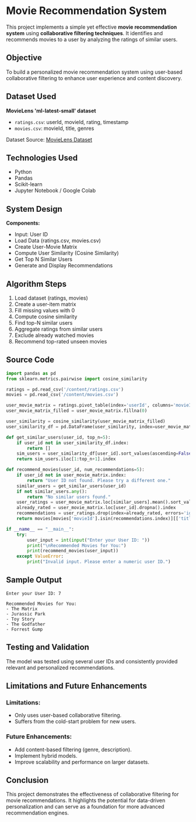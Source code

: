 # Movie Recommendation System

This project implements a simple yet effective **movie recommendation system** using **collaborative filtering techniques**. It identifies and recommends movies to a user by analyzing the ratings of similar users.

##  Objective
To build a personalized movie recommendation system using user-based collaborative filtering to enhance user experience and content discovery.

##  Dataset Used
**MovieLens 'ml-latest-small' dataset**  
- `ratings.csv`: userId, movieId, rating, timestamp  
- `movies.csv`: movieId, title, genres  

Dataset Source: [MovieLens Dataset](https://grouplens.org/datasets/movielens/latest/)

##  Technologies Used
- Python  
- Pandas  
- Scikit-learn  
- Jupyter Notebook / Google Colab  

##  System Design

**Components:**
- Input: User ID
- Load Data (ratings.csv, movies.csv)
- Create User-Movie Matrix
- Compute User Similarity (Cosine Similarity)
- Get Top N Similar Users
- Generate and Display Recommendations

## Algorithm Steps

1. Load dataset (ratings, movies)  
2. Create a user-item matrix  
3. Fill missing values with 0  
4. Compute cosine similarity  
5. Find top-N similar users  
6. Aggregate ratings from similar users  
7. Exclude already watched movies  
8. Recommend top-rated unseen movies

## Source Code

```python
import pandas as pd
from sklearn.metrics.pairwise import cosine_similarity

ratings = pd.read_csv('/content/ratings.csv')
movies = pd.read_csv('/content/movies.csv')

user_movie_matrix = ratings.pivot_table(index='userId', columns='movieId', values='rating')
user_movie_matrix_filled = user_movie_matrix.fillna(0)

user_similarity = cosine_similarity(user_movie_matrix_filled)
user_similarity_df = pd.DataFrame(user_similarity, index=user_movie_matrix.index, columns=user_movie_matrix.index)

def get_similar_users(user_id, top_n=5):
    if user_id not in user_similarity_df.index:
        return []
    sim_users = user_similarity_df[user_id].sort_values(ascending=False)
    return sim_users.iloc[1:top_n+1].index

def recommend_movies(user_id, num_recommendations=5):
    if user_id not in user_movie_matrix.index:
        return "User ID not found. Please try a different one."
    similar_users = get_similar_users(user_id)
    if not similar_users.any():
        return "No similar users found."
    user_ratings = user_movie_matrix.loc[similar_users].mean().sort_values(ascending=False)
    already_rated = user_movie_matrix.loc[user_id].dropna().index
    recommendations = user_ratings.drop(index=already_rated, errors='ignore').head(num_recommendations)
    return movies[movies['movieId'].isin(recommendations.index)][['title']]

if __name__ == "__main__":
    try:
        user_input = int(input("Enter your User ID: "))
        print("\nRecommended Movies for You:")
        print(recommend_movies(user_input))
    except ValueError:
        print("Invalid input. Please enter a numeric user ID.")
```

##  Sample Output

```
Enter your User ID: 7

Recommended Movies for You:
- The Matrix
- Jurassic Park
- Toy Story
- The Godfather
- Forrest Gump
```

##  Testing and Validation
The model was tested using several user IDs and consistently provided relevant and personalized recommendations.

##  Limitations and Future Enhancements

### Limitations:
- Only uses user-based collaborative filtering.
- Suffers from the cold-start problem for new users.

### Future Enhancements:
- Add content-based filtering (genre, description).
- Implement hybrid models.
- Improve scalability and performance on larger datasets.

##  Conclusion
This project demonstrates the effectiveness of collaborative filtering for movie recommendations. It highlights the potential for data-driven personalization and can serve as a foundation for more advanced recommendation engines.
